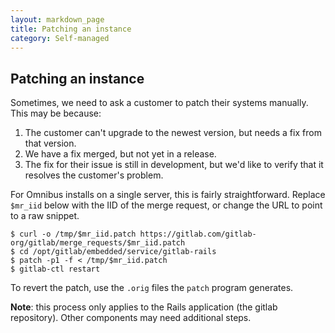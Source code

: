 ```yaml
---
layout: markdown_page
title: Patching an instance
category: Self-managed
---
```


## Patching an instance

Sometimes, we need to ask a customer to patch their systems manually. This may
be because:

1. The customer can't upgrade to the newest version, but needs a fix from that
   version.
2. We have a fix merged, but not yet in a release.
3. The fix for their issue is still in development, but we'd like to verify that
   it resolves the customer's problem.

For Omnibus installs on a single server, this is fairly straightforward. Replace
`$mr_iid` below with the IID of the merge request, or change the URL to point to
a raw snippet.

```shell
$ curl -o /tmp/$mr_iid.patch https://gitlab.com/gitlab-org/gitlab/merge_requests/$mr_iid.patch
$ cd /opt/gitlab/embedded/service/gitlab-rails
$ patch -p1 -f < /tmp/$mr_iid.patch
$ gitlab-ctl restart
```

To revert the patch, use the `.orig` files the `patch` program generates.

**Note**: this process only applies to the Rails application (the gitlab 
repository). Other components may need additional steps.
